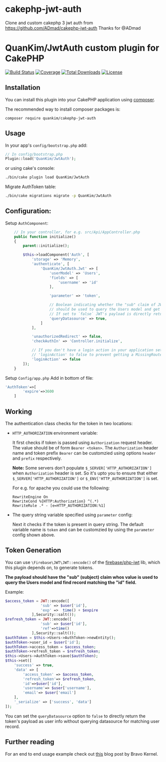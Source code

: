 # cakephp-jwt-auth
Clone and custom cakephp 3 jwt auth from https://github.com/ADmad/cakephp-jwt-auth
Thanks for @ADmad

# QuanKim/JwtAuth custom plugin for CakePHP
[![Build Status](https://img.shields.io/travis/QuanKim/cakephp-jwt-auth/master.svg?style=flat-square)](https://travis-ci.org/QuanKim/cakephp-jwt-auth)
[![Coverage](https://img.shields.io/codecov/c/github/QuanKim/cakephp-jwt-auth.svg?style=flat-square)](https://codecov.io/github/QuanKim/cakephp-jwt-auth)
[![Total Downloads](https://img.shields.io/packagist/dt/QuanKim/cakephp-jwt-auth.svg?style=flat-square)](https://packagist.org/packages/QuanKim/cakephp-jwt-auth)
[![License](https://img.shields.io/badge/license-MIT-blue.svg?style=flat-square)](LICENSE.txt)
## Installation

You can install this plugin into your CakePHP application using [composer](http://getcomposer.org).

The recommended way to install composer packages is:

```
composer require quankim/cakephp-jwt-auth
```

## Usage

In your app's `config/bootstrap.php` add:

```php
// In config/bootstrap.php
Plugin::load('QuanKim/JwtAuth');
```

or using cake's console:

```sh
./bin/cake plugin load QuanKim/JwtAuth
```
Migrate AuthToken table:
```sh
./bin/cake migrations migrate -p QuanKim/JwtAuth
```
## Configuration:

Setup `AuthComponent`:

```php
    // In your controller, for e.g. src/Api/AppController.php
    public function initialize()
    {
        parent::initialize();

        $this->loadComponent('Auth', [
            'storage' => 'Memory',
            'authenticate', [
                'QuanKim/JwtAuth.Jwt' => [
                    'userModel' => 'Users',
                    'fields' => [
                        'username' => 'id'
                    ],

                    'parameter' => 'token',

                    // Boolean indicating whether the "sub" claim of JWT payload
                    // should be used to query the Users model and get user info.
                    // If set to `false` JWT's payload is directly returned.
                    'queryDatasource' => true,
                ]
            ],

            'unauthorizedRedirect' => false,
            'checkAuthIn' => 'Controller.initialize',

            // If you don't have a login action in your application set
            // 'loginAction' to false to prevent getting a MissingRouteException.
            'loginAction' => false
        ]);
    }
```

Setup `Config/app.php`
Add in bottom of file:
```php
'AuthToken'=>[
        'expire'=>3600
    ]
```
## Working

The authentication class checks for the token in two locations:

- `HTTP_AUTHORIZATION` environment variable:

  It first checks if token is passed using `Authorization` request header.
  The value should be of form `Bearer <token>`. The `Authorization` header name
  and token prefix `Bearer` can be customzied using options `header` and `prefix`
  respectively.

  **Note:** Some servers don't populate `$_SERVER['HTTP_AUTHORIZATION']` when
  `Authorization` header is set. So it's upto you to ensure that either
  `$_SERVER['HTTP_AUTHORIZATION']` or `$_ENV['HTTP_AUTHORIZATION']` is set.

  For e.g. for apache you could use the following:

  ```
  RewriteEngine On
  RewriteCond %{HTTP:Authorization} ^(.*)
  RewriteRule .* - [e=HTTP_AUTHORIZATION:%1]
  ```

- The query string variable specified using `parameter` config:

  Next it checks if the token is present in query string. The default variable
  name is `token` and can be customzied by using the `parameter` config shown
  above.

## Token Generation

You can use `\Firebase\JWT\JWT::encode()` of the [firebase/php-jwt](https://github.com/firebase/php-jwt)
lib, which this plugin depends on, to generate tokens.

**The payload should have the "sub" (subject) claim whos value is used to query the
Users model and find record matching the "id" field.**

Example:
```php
$access_token = JWT::encode([
                'sub' => $user['id'],
                'exp' =>  time() + $expire
            ],Security::salt());
$refresh_token = JWT::encode([
                'sub' => $user['id'],
                'ref'=>time()
            ],Security::salt());
$authToken = $this->Users->AuthToken->newEntity();
$authToken->user_id = $user['id'];
$authToken->access_token = $access_token;
$authToken->refresh_token = $refresh_token;
$this->Users->AuthToken->save($authToken);
$this->set([
    'success' => true,
    'data' => [
        'access_token' => $access_token,
        'refresh_token'=> $refresh_token,
        'id'=>$user['id'],
        'username'=> $user['username'],
        'email'=> $user['email']
    ],
    '_serialize' => ['success', 'data']
]);
```
You can set the `queryDatasource` option to `false` to directly return the token's
payload as user info without querying datasource for matching user record.

## Further reading

For an end to end usage example check out [this](http://www.bravo-kernel.com/2015/04/how-to-add-jwt-authentication-to-a-cakephp-3-rest-api/) blog post by Bravo Kernel.
